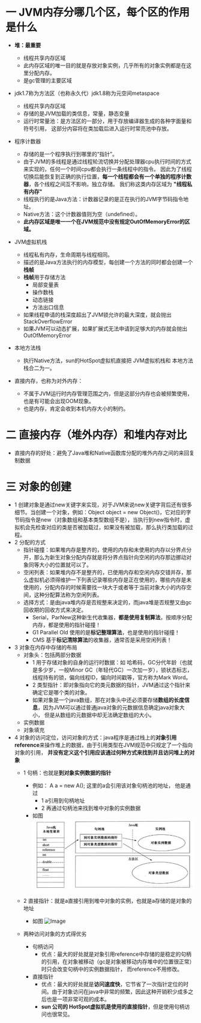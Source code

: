 # 一 JVM内存分哪几个区，每个区的作用是什么
- **堆：最重要**
    - 线程共享内存区域
    - 此内存区域的唯一目的就是存放对象实例，几乎所有的对象实例都是在这里分配内存。
    - 是gc管理的主要区域
 
- jdk1.7称为方法区（也称永久代）jdk1.8称为元空间metaspace
    - 线程共享内存区域 
    - 存储的是JVM加载的类信息，常量，静态变量
    - 运行时常量池：是方法区的一部分，用于存放编译器生成的各种字面量和符号引用， 这部分内容将在类加载后进入运行时常亮池中存放。

- 程序计数器
    - 存储的是一个程序执行到哪里的“指针”。
    - 由于JVM的多线程是通过线程轮流切换并分配处理器cpu执行时间的方式来实现的，任何一个时间cpu都会执行一条线程中的指令。
        因此为了线程切换后能恢复到正确的执行位置，**每一个线程都会有一个单独的程序计数器**，各个线程之间互不影响，独立存储。
        我们称这类内存区域为 **"线程私有内存"**
    - 线程执行的是Java方法：计数器记录的是正在执行的JVM字节码指令地址。
    - Native方法：这个计数器值则为空（undefined）。
    - **此内存区域是唯一一个在JVM规范中没有规定OutOfMemoryError的区域。**
    
- JVM虚拟机栈
    - 线程私有内存，生命周期与线程相同。
    - 描述的是Java方法执行的内存模型，每创建一个方法的同时都会创建一个**栈帧**
    - **栈帧**用于存储方法
        - 局部变量表
        - 操作数栈
        - 动态链接
        - 方法出口信息
    - 如果线程申请的栈深度超出了JVM锁允许的最大深度，就会抛出StackOverflowError
    - 如果JVM可以动态扩展，如果扩展式无法申请到足够大的内存就会抛出OutOfMemoryError
- 本地方法栈
    - 执行Native方法，sun的HotSpot虚拟机直接把   JVM虚拟机栈和 本地方法栈合二为一。

- 直接内存，也称为对外内存：
    - 不属于JVM运行时内存管理范围之内，但是这部分内存也会被频繁使用，也是有可能会出现OOM现象。
    - 也是内存，肯定会收到本机内存大小的制约。
    
    

# 二 直接内存（堆外内存）和堆内存对比
- 直接内存的好处：避免了Java堆和Native函数库分配的堆外内存之间的来回复制数据

# 三 对象的创建
- 1 创建对象是通过new关键字来实现，对于JVM来说new关键字背后还有很多细节。当创建一个对象，例如：Object object = new Object()，它对应的字节码指令是new（对象数组和基本类型数组不是），当执行到new指令时，虚拟机会先检查对应的类是否被加载过，如果没有被加载，那么执行类加载的过程。
- 2 分配的方式
    - 指针碰撞：如果堆内存是整齐的，使用的内存和未使用的内存以分界点分开，那么为新生对象分配内存就是将分界点指针向空闲的内存那边挪动对象同等大小的位置就可以了。
    - 空闲列表：如果堆内存不是整齐的，已使用内存和空闲内存交错并存，那么虚拟机必须得维护一下列表记录哪些内存是正在使用的，哪些内存是未使用的，分配内存的时候需要找一块大于或者等于当前对象大小的内存空间，这种分配算法称为空闲列表。
    - 选择方式：是由java堆内存是否规整来决定的，而java堆是否规整又由gc回收期的回收方式来决定。
        - Serial，ParNew这种新生代收集器，**都是使用复制算法**，按顺序分配内存，都是使用的指针碰撞！
        - G1 Parallel Old 使用的是**标记整理算法**，也是使用的指针碰撞！
        - CMS 基于**标记清除算法**的收集器，通常否是采用空闲列表！
- 3 对象在内存中存储的布局
    - 对象头：包括两部分数据
        - 1 用于存储对象的自身的运行时数据：如 哈希码，GC分代年龄（也就是多少岁，一般Minor GC（年轻代GC）一次加一岁），锁状态标志，线程持有的锁，偏向线程ID，偏向时间戳等，官方称为Mark Word。
        - 2 类型指针：即对象指向它的类元数据的指针，JVM通过这个指针来确定它是哪个类的对象。
        - 如果对象是一个java数组，那在对象头中还必须要存储**数组的长度信息**，因为JVM可以通过普通java对象的元数据信息确定java对象大小，
        但是从数组的元数据中却无法确定数组的大小。
    - 实例数据
    - 对象填充 
- 4 对象的访问定位，访问对象的方式：java程序是通过栈上的**对象引用reference**来操作堆上的数据，由于引用类型在JVM规范中只规定了一个指向对象的引用，
    **并没有定义这个引用应该通过何种方式来找到并且访问堆上的对象**
    - 1 句柄：也就是**到对象实例数据的指针**
        - 例如： A a = new A(); 这里的a会引用该对象句柄池的地址， 他是通过
            - 1 a引用到句柄地址
            - 2 再通过句柄池来找到堆中对象的实例数据
        - 如图
        ![Image](https://raw.githubusercontent.com/chenyunbin777/cyb_springboot_test/master/JVM/JVM%E5%9B%BE%E7%89%87/句柄引用.png)

    - 2 直接指针：就是a直接引用到堆中对象的实例，也就是a存储的是对象的地址
        - 如图
        ![Image](https://raw.githubusercontent.com/chenyunbin777/cyb_springboot_test/master/JVM/JVM%E5%9B%BE%E7%89%87/直接引用.png)

    - 两种访问对象的方式得优劣
        - 句柄访问
            - 优点：最大的好处就是对象引用reference中存储的是稳定的句柄的引用，在对象被移动（gc是对象被移动内存堆中的位置很正常）时只会改变句柄中的实例数据指针，
            而reference不用修改。
        - 直接指针
            - 优点：最大的好处就是**访问速度快**，它节省了一次指针定位的时间。由于对象访问在java中非常的频繁，因此这种开销积少成多之后也是一项非常可观的成本。
            - **sun 公司的 HotSpot虚拟机是使用的直接指针**，但是使用句柄访问也很常见。
            
            
